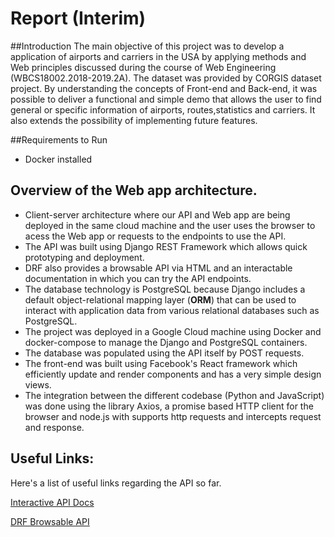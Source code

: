 ﻿# Report (Interim)

##Introduction
The main objective of this project was to develop a application of airports and carriers in the USA by applying methods and Web principles discussed during the course of Web Engineering (WBCS18002.2018-2019.2A). The dataset was provided by CORGIS dataset project.
By understanding the concepts of Front-end and Back-end, it was possible to deliver a functional and simple demo that allows the user to find general or specific information of airports, routes,statistics and carriers. It also extends the possibility of implementing future features.
 

##Requirements to Run
* Docker installed



## Overview of the Web app architecture.
* Client-server architecture where our API and Web app are being deployed in the same cloud machine and the user uses the browser to acess the Web app or requests to the endpoints to use the API.
* The API was built using Django REST Framework which allows quick prototyping and deployment.
* DRF also provides a browsable API via HTML and an interactable documentation in which you can try the API endpoints.
* The database technology is PostgreSQL because Django includes a default object-relational mapping layer (**ORM**) that can be used to interact with application data from various relational databases such as PostgreSQL.
* The project was deployed in a Google Cloud machine using Docker and docker-compose to manage the Django and PostgreSQL containers.
* The database was populated using the API itself by POST requests.
* The front-end was built using Facebook's React framework which efficiently update and render components and has a very simple design views.
* The integration between the different codebase (Python and JavaScript) was done using the library Axios, a promise based HTTP client for the browser and node.js with supports http requests and intercepts request and response.

## Useful Links:
Here's a list of useful links regarding the API so far.

[Interactive API Docs](http://trvl.hopto.org:8000/docs/)

[DRF Browsable API](http://trvl.hopto.org:8000/api/)

